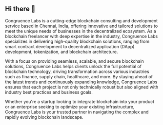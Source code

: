## Hi there 👋

Congruence Labs is a cutting-edge blockchain consulting and development service based in Chennai, India, offering innovative and tailored solutions to meet the unique needs of businesses in the decentralized ecosystem. As a blockchain freelancer with deep expertise in the industry, Congruence Labs specializes in delivering high-quality blockchain solutions, ranging from smart contract development to decentralized application (DApp) development, tokenization, and blockchain architecture.

With a focus on providing seamless, scalable, and secure blockchain solutions, Congruence Labs helps clients unlock the full potential of blockchain technology, driving transformation across various industries such as finance, supply chain, healthcare, and more. By staying ahead of the latest trends and continuously expanding knowledge, Congruence Labs ensures that each project is not only technically robust but also aligned with industry best practices and business goals.

Whether you're a startup looking to integrate blockchain into your product or an enterprise seeking to optimize your existing infrastructure, Congruence Labs is your trusted partner in navigating the complex and rapidly evolving blockchain landscape.

